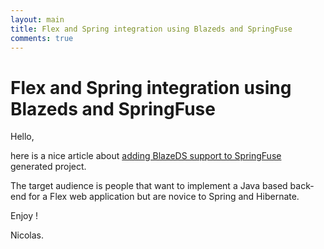 ```yaml
---
layout: main
title: Flex and Spring integration using Blazeds and SpringFuse
comments: true
---
```


# Flex and Spring integration using Blazeds and SpringFuse

Hello, 

here is a nice article about <a href="http://contextuel.net/archives/12">adding BlazeDS support to SpringFuse</a> generated project. 

The target audience is people that want to implement a Java based back-end for a Flex web application 
but are novice to Spring and Hibernate. 

Enjoy !

Nicolas.